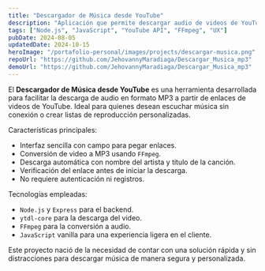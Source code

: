 ```yaml
---
title: "Descargador de Música desde YouTube"
description: "Aplicación que permite descargar audio de videos de YouTube en formato MP3 de forma rápida y sencilla, pensada para uso personal."
tags: ["Node.js", "JavaScript", "YouTube API", "FFmpeg", "UX"]
pubDate: 2024-08-05
updatedDate: 2024-10-15
heroImage: "/portafolio-personal/images/projects/descargar-musica.png"
repoUrl: "https://github.com/JehovannyMaradiaga/Descargar_Musica_mp3"
demoUrl: "https://github.com/JehovannyMaradiaga/Descargar_Musica_mp3"
---
```


El **Descargador de Música desde YouTube** es una herramienta desarrollada para facilitar la descarga de audio en formato MP3 a partir de enlaces de videos de YouTube. Ideal para quienes desean escuchar música sin conexión o crear listas de reproducción personalizadas.

 Características principales:

- Interfaz sencilla con campo para pegar enlaces.
- Conversión de video a MP3 usando `FFmpeg`.
- Descarga automática con nombre del artista y título de la canción.
- Verificación del enlace antes de iniciar la descarga.
- No requiere autenticación ni registros.

 Tecnologías empleadas:

- `Node.js` y `Express` para el backend.
- `ytdl-core` para la descarga del video.
- `FFmpeg` para la conversión a audio.
- `JavaScript` vanilla para una experiencia ligera en el cliente.

Este proyecto nació de la necesidad de contar con una solución rápida y sin distracciones para descargar música de manera segura y personalizada.
